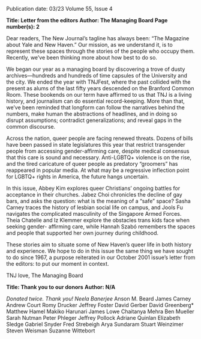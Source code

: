 Publication date: 03/23
Volume 55, Issue 4

**Title: Letter from the editors**
**Author: The Managing Board**
**Page number(s): 2**

Dear readers, 
The New Journal’s tagline has always been: “The Magazine about Yale and 
New Haven.” Our mission, as we understand it, is to represent these spaces 
through the stories of the people who occupy them. Recently, we’ve been 
thinking more about how best to do so. 

We began our year as a managing board by discovering a trove of dusty 
archives—hundreds and hundreds of time capsules of the University and 
the city. We ended the year with TNJFest, where the past collided with the 
present as alums of the last fifty years descended on the Branford Common 
Room. These bookends on our term have affirmed to us that TNJ is a living 
history, and journalism can do essential record-keeping. More than that, 
we’ve been reminded that longform can follow the narratives behind the 
numbers, make human the abstractions of headlines, and in doing so disrupt 
assumptions; contradict generalizations; and reveal gaps in the common 
discourse.

Across the nation, queer people are facing renewed threats. Dozens of bills 
have been passed in state legislatures this year that restrict transgender 
people from accessing gender-affirming care, despite medical consensus that 
this care is sound and necessary. Anti-LGBTQ+ violence is on the rise, and 
the tired caricature of queer people as predatory “groomers” has reappeared 
in popular media. At what may be a regressive inflection point for LGBTQ+ 
rights in America, the future hangs uncertain. 

In this issue, Abbey Kim explores queer Christians’ ongoing battles for 
acceptance in their churches. Jabez Choi chronicles the decline of gay bars, 
and asks the question: what is the meaning of a “safe” space? Sasha Carney 
traces the history of lesbian social life on campus, and Jools Fu navigates the 
complicated masculinity of the Singapore Armed Forces. Theia Chatelle 
and Iz Klemmer explore the obstacles trans kids face when seeking gender-
affirming care, while Hannah Szabó remembers the spaces and people that 
supported her own journey during childhood. 

These stories aim to situate some of New Haven’s queer life in both history 
and experience. We hope to do in this issue the same thing we have sought 
to do since 1967, a purpose reiterated in our October 2001 issue’s letter from 
the editors: to put our moment in context.

TNJ love,
The Managing Board


**Title: Thank you to our donors**
**Author: N/A**

*Donated twice. Thank you!
Neela Banerjee*
Anson M. Beard
James Carney
Andrew Court 
Romy Drucker 
Jeffrey Foster 
David Gerber 
David Greenberg* 
Matthew Hamel
Makiko Harunari 
James Lowe 
Chaitanya Mehra
Ben Mueller 
Sarah Nutman 
Peter Phleger 
Jeffrey Pollock
Adriane Quinlan 
Elizabeth Sledge 
Gabriel Snyder 
Fred Strebeigh 
Arya Sundaram
Stuart Weinzimer
Steven Weisman 
Suzanne Wittebort